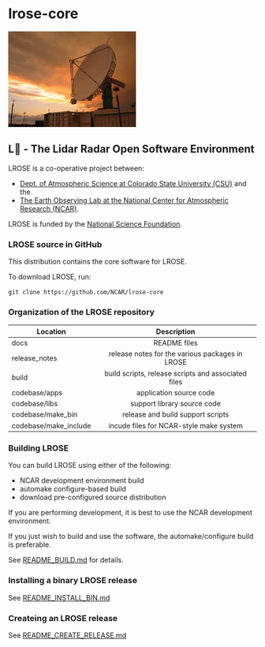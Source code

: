 # lrose-core

![SPOL](./docs/images/spol_dynamo.jpg)

## **L**:rose: - The Lidar Radar Open Software Environment

LROSE is a co-operative project between:

  * [Dept. of Atmospheric Science at Colorado State University (CSU)](http://www.atmos.colostate.edu/) and the
  * [The Earth Observing Lab at the National Center for Atmospheric Research (NCAR)](https://www.eol.ucar.edu/content/lidar-radar-open-software-environment).

LROSE is funded by the [National Science Foundation](https://www.nsf.gov).

### LROSE source in GitHub

This distribution contains the core software for LROSE.

To download LROSE, run:

```
git clone https://github.com/NCAR/lrose-core
```

### Organization of the LROSE repository

| Location      | Description   |
| ------------- |:-------------:|
| docs          | README files |
| release_notes | release notes for the various packages in LROSE |
| build         | build scripts, release scripts and associated files |
| codebase/apps | application source code |
| codebase/libs | support library source code |
| codebase/make_bin | release and build support scripts |
| codebase/make_include | incude files for NCAR-style make system |

### Building LROSE

You can build LROSE using either of the following:

  * NCAR development environment build
  * automake configure-based build
  * download pre-configured source distribution

If you are performing development, it is best to use the NCAR development environment.

If you just wish to build and use the software, the automake/configure build is preferable.

See [README_BUILD.md](./docs/README_BUILD.md) for details.

### Installing a binary LROSE release

See [README_INSTALL_BIN.md](./docs/README_INSTALL_BIN.md)

### Createing an LROSE release

See [README_CREATE_RELEASE.md](./docs/README_CREATE_RELEASE.md)









